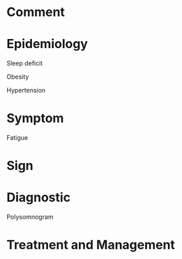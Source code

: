 # Comment

# Epidemiology

Sleep deficit

Obesity

Hypertension

# Symptom

Fatigue

# Sign

# Diagnostic

Polysomnogram

# Treatment and Management
